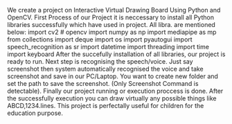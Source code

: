 We create a project on Interactive Virtual Drawing Board Using Python and OpenCV.
First Process of our Project it is neccessary to install all Python libraries successfully which have used in project.
All libra. are mentioned below:
import cv2             # opencv
import numpy as np
import mediapipe as mp
from collections import deque
import os
import pyautogui
import speech_recognition as sr
import datetime
import threading
import time
import  keyboard
After the succefully installation of all libraries, our project is ready to run.
Next step is recognising the speech/voice. Just say screenshot then system automatically recognised the voice and take screenshot and save in our PC/Laptop. You want to create new folder and set the path to save the screenshot.
(Only Screenshot Command is detectable).
Finally our project running or execution proccess is done. After the successfully execution you can draw virtually any possible things like ABCD,1234.lines.
This project is perfectally useful for children for the education purpose.
